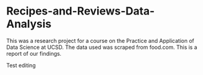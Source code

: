 # Recipes-and-Reviews-Data-Analysis
This was a research project for a course on the Practice and Application of Data Science at UCSD.  The data used was scraped from food.com.  This is a report of our findings.

Test editing

